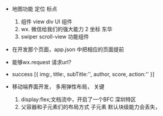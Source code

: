 - 地图功能 定位  标点
  1. 组件
    view  div UI  组件
  2. wx.  微信给我们的强大能力
    2   坐标  东华
  3. swiper   scroll-view 功能组件

- 在开发那个页面，app.json 中把相应的页面提前
- 能够wx.request 请求url?
- 
  success
  [{
    img:,
    title:,
    subTitle:'',
    author,
    score,
    action:''
  }]

- 移动端界面开发， 多用弹性布局， 关键
  1. display:flex;文档流中，开启了一个BFC 深圳特区
  2. 父容器和子元素们的布局方式
    子元素 默认块级能力会丢失，